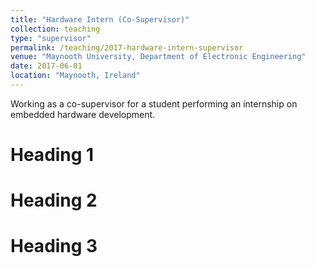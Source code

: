 ```yaml
---
title: "Hardware Intern (Co-Supervisor)"
collection: teaching
type: "supervisor"
permalink: /teaching/2017-hardware-intern-supervisor
venue: "Maynooth University, Department of Electronic Engineering"
date: 2017-06-01
location: "Maynooth, Ireland"
---
```


Working as a co-supervisor for a student performing an internship on embedded hardware development.

Heading 1
======

Heading 2
======

Heading 3
======
